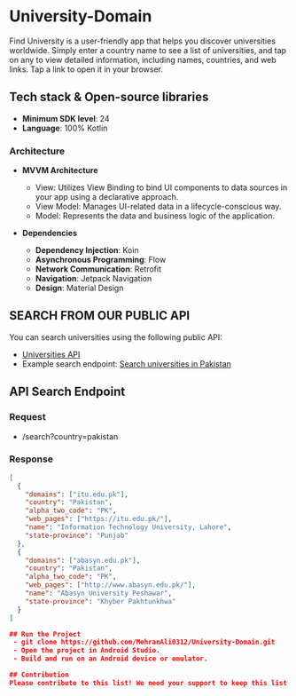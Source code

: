 # University-Domain

Find University is a user-friendly app that helps you discover universities worldwide. Simply enter a country name to see a list of universities, and tap on any to view detailed information, including names, countries, and web links. Tap a link to open it in your browser.

## Tech stack & Open-source libraries

- **Minimum SDK level**: 24
- **Language**: 100% Kotlin

### Architecture

- **MVVM Architecture**
  - View: Utilizes View Binding to bind UI components to data sources in your app using a declarative approach.
  - View Model: Manages UI-related data in a lifecycle-conscious way.
  - Model: Represents the data and business logic of the application.

- **Dependencies**
  - **Dependency Injection**: Koin
  - **Asynchronous Programming**: Flow
  - **Network Communication**: Retrofit
  - **Navigation**: Jetpack Navigation
  - **Design**: Material Design

## SEARCH FROM OUR PUBLIC API

You can search universities using the following public API:
- [Universities API](http://universities.hipolabs.com)
- Example search endpoint: [Search universities in Pakistan](http://universities.hipolabs.com/search?country=pakistan)

## API Search Endpoint

### Request
- /search?country=pakistan


### Response

```json
[
  {
    "domains": ["itu.edu.pk"],
    "country": "Pakistan",
    "alpha_two_code": "PK",
    "web_pages": ["https://itu.edu.pk/"],
    "name": "Information Technology University, Lahore",
    "state-province": "Punjab"
  },
  {
    "domains": ["abasyn.edu.pk"],
    "country": "Pakistan",
    "alpha_two_code": "PK",
    "web_pages": ["http://www.abasyn.edu.pk/"],
    "name": "Abasyn University Peshawar",
    "state-province": "Khyber Pakhtunkhwa"
  }
]

## Run the Project
 - git clone https://github.com/MehranAli0312/University-Domain.git
 - Open the project in Android Studio.
 - Build and run on an Android device or emulator.

## Contribution
Please contribute to this list! We need your support to keep this list up-to-date. If you find any incorrect data, feel free to fix it by opening a pull request or creating an issue.
